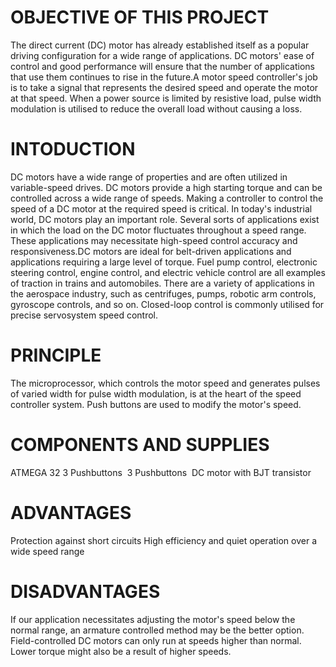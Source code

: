 # OBJECTIVE OF THIS PROJECT
 The direct current (DC) motor has already established itself as a popular driving configuration for a wide range of applications. DC motors' ease of control and good performance will ensure that the number of applications that use them continues to rise in the future.A motor speed controller's job is to take a signal that represents the desired speed and operate the motor at that speed. When a power source is limited by resistive load, pulse width modulation is utilised to reduce the overall load without causing a loss.
# INTODUCTION
 DC motors have a wide range of properties and are often utilized in variable-speed drives. DC motors provide a high starting torque and can be controlled across a wide range of speeds. Making a controller to control the speed of a DC motor at the required speed is critical. In today's industrial world, DC motors play an important role. Several sorts of applications exist in which the load on the DC motor fluctuates throughout a speed range. These applications may necessitate high-speed control accuracy and responsiveness.DC motors are ideal for belt-driven applications and applications requiring a large level of torque. Fuel pump control, electronic steering control, engine control, and electric vehicle control are all examples of traction in trains and automobiles. There are a variety of applications in the aerospace industry, such as centrifuges, pumps, robotic arm controls, gyroscope controls, and so on. Closed-loop control is commonly utilised for precise servosystem speed control.
 # PRINCIPLE
  The microprocessor, which controls the motor speed and generates pulses of varied width for pulse width modulation, is at the heart of the speed controller system.       Push buttons are used to modify the motor's speed.
 # COMPONENTS AND SUPPLIES
   ATMEGA 32
   3 Pushbuttons 
   3 Pushbuttons 
   DC motor with BJT transistor
 # ADVANTAGES
  Protection against short circuits
  High efficiency and quiet operation over a wide speed range
 # DISADVANTAGES
  If our application necessitates adjusting the motor's speed below the normal range, an armature controlled method may be the better option. Field-controlled DC motors can only run at speeds higher than normal. Lower torque might also be a result of higher speeds.
